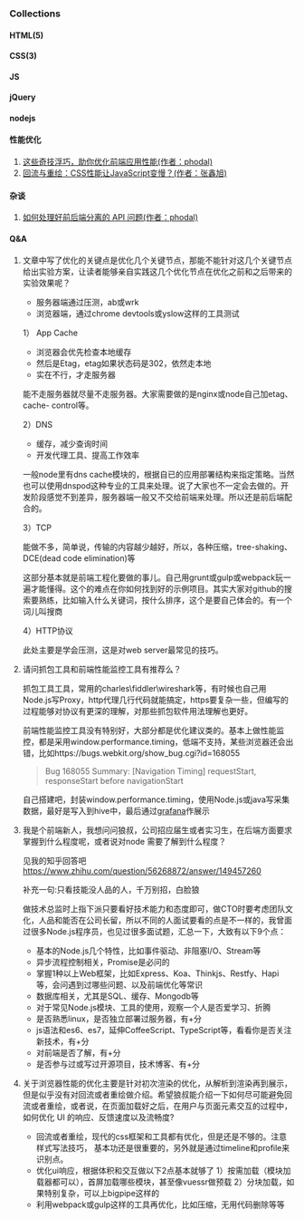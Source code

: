 ### Collections


#### HTML(5)



#### CSS(3)



#### JS




#### jQuery




#### nodejs




#### 性能优化

1. [这些奇技浮巧，助你优化前端应用性能(作者：phodal)](http://weibo.com/ttarticle/p/show?id=2309404092566151783294)
2. [回流与重绘：CSS性能让JavaScript变慢？(作者：张鑫旭)](http://www.zhangxinxu.com/wordpress/2010/01/%E5%9B%9E%E6%B5%81%E4%B8%8E%E9%87%8D%E7%BB%98%EF%BC%9Acss%E6%80%A7%E8%83%BD%E8%AE%A9javascript%E5%8F%98%E6%85%A2%EF%BC%9F/)


#### 杂谈

1. [如何处理好前后端分离的 API 问题(作者：phodal)](https://zhuanlan.zhihu.com/p/26385106)


#### Q&A
1. 文章中写了优化的关键点是优化几个关键节点，那能不能针对这几个关键节点给出实验方案，让读者能够亲自实践这几个优化节点在优化之前和之后带来的实验效果呢？

     - 服务器端通过压测，ab或wrk
    - 浏览器端，通过chrome devtools或yslow这样的工具测试

    1） App Cache

    - 浏览器会优先检查本地缓存
    - 然后是Etag，etag如果状态码是302，依然走本地
    - 实在不行，才走服务器

    能不走服务器就尽量不走服务器。大家需要做的是nginx或node自己加etag、cache-  control等。

    2）DNS

    - 缓存，减少查询时间
    - 开发代理工具、提高工作效率

    一般node里有dns cache模块的，根据自已的应用部署结构来指定策略。当然也可以使用dnspod这种专业的工具来处理。说了大家也不一定会去做的。开发阶段感觉不到差异，服务器端一般又不交给前端来处理。所以还是前后端配合的。

    3）TCP

    能做不多，简单说，传输的内容越少越好，所以，各种压缩，tree-shaking、DCE(dead code elimination)等

    这部分基本就是前端工程化要做的事儿。自己用grunt或gulp或webpack玩一遍才能懂得。这个的难点在你如何找到好的示例项目。其实大家对github的搜索要熟练，比如输入什么关键词，按什么排序，这个是要自己体会的。有一个词儿叫搜商

    4）HTTP协议

    此处主要是学会压测，这是对web server最常见的技巧。
    
2. 请问抓包工具和前端性能监控工具有推荐么？

    抓包工具工具，常用的charles\fiddler\wireshark等，有时候也自己用Node.js写Proxy，http代理几行代码就能搞定，https要复杂一些，但编写的过程能够对协议有更深的理解，对那些抓包软件用法理解也更好。

    前端性能监控工具没有特别好，大部分都是优化建议类的。基本上做性能监控，都是采用window.performance.timing，低端不支持，某些浏览器还会出错，比如https://bugs.webkit.org/show_bug.cgi?id=168055

    > Bug 168055 Summary: [Navigation Timing] requestStart, responseStart before navigationStart

    自己搭建吧，封装window.performance.timing，使用Node.js或java写采集数据，最好是写入到hive中，最后通过[grafana](https://github.com/grafana/grafana)作展示
    
3. 我是个前端新人，我想问问狼叔，公司招应届生或者实习生，在后端方面要求掌握到什么程度呢，或者说对node 需要了解到什么程度？

    见我的知乎回答吧 https://www.zhihu.com/question/56268872/answer/149457260
    
    补充一句:只看技能没人品的人，千万别招，白脸狼

    做技术总监时上指下派只要看好技术能力和态度即可，做CTO时要考虑团队文化，人品和能否在公司长留，所以不同的人面试要看的点是不一样的，我曾面过很多Node.js程序员，也见过很多面试题，汇总一下，大致有以下9个点：

    - 基本的Node.js几个特性，比如事件驱动、非阻塞I/O、Stream等
    - 异步流程控制相关，Promise是必问的
    - 掌握1种以上Web框架，比如Express、Koa、Thinkjs、Restfy、Hapi等，会问遇到过哪些问题、以及前端优化等常识
    - 数据库相关，尤其是SQL、缓存、Mongodb等
    - 对于常见Node.js模块、工具的使用，观察一个人是否爱学习、折腾
    - 是否熟悉linux，是否独立部署过服务器，有+分
    - js语法和es6、es7，延伸CoffeeScript、TypeScript等，看看你是否关注新技术，有+分
    - 对前端是否了解，有+分
    - 是否参与过或写过开源项目，技术博客、有+分

4. 关于浏览器性能的优化主要是针对初次渲染的优化，从解析到渲染再到展示，但是似乎没有对回流或者重绘做介绍。希望狼叔能介绍一下如何尽可能避免回流或者重绘，或者说，在页面加载好之后，在用户与页面元素交互的过程中，如何优化 UI 的响应、反馈速度以及流畅度?

    - 回流或者重绘，现代的css框架和工具都有优化，但是还是不够的。注意样式写法技巧，  基本功还是很重要的，另外就是通过timeline和profile来识别点。
    - 优化ui响应，根据体积和交互做以下2点基本就够了 1）按需加载（模块加载器都可以），首屏加载哪些模块，甚至像vuessr做预载 2）分块加载，如果特别复杂，可以上bigpipe这样的
    - 利用webpack或gulp这样的工具再优化，比如压缩，无用代码删除等等

